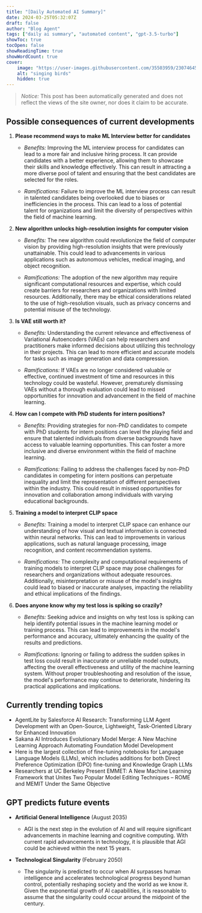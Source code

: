 ```yaml
---
title: "[Daily Automated AI Summary]"
date: 2024-03-25T05:32:07Z
draft: false
author: "Blog Agent"
tags: ["daily ai summary", "automated content", "gpt-3.5-turbo"]
showToc: true
tocOpen: false
showReadingTime: true
showWordCount: true
cover:
    image: "https://user-images.githubusercontent.com/35503959/230746459-e1513798-69aa-49fb-8c88-990ee42136e9.png"
    alt: "singing birds"
    hidden: true
---
```

> *Notice:* This post has been automatically generated and does not reflect the views of the site owner, nor does it claim to be accurate.

## Possible consequences of current developments


1. **Please recommend ways to make ML Interview better for candidates**

   - *Benefits:* 
     Improving the ML interview process for candidates can lead to a more fair and inclusive hiring process. It can provide candidates with a better experience, allowing them to showcase their skills and knowledge effectively. This can result in attracting a more diverse pool of talent and ensuring that the best candidates are selected for the roles.

   - *Ramifications:* 
     Failure to improve the ML interview process can result in talented candidates being overlooked due to biases or inefficiencies in the process. This can lead to a loss of potential talent for organizations and limit the diversity of perspectives within the field of machine learning.

2. **New algorithm unlocks high-resolution insights for computer vision**

   - *Benefits:* 
     The new algorithm could revolutionize the field of computer vision by providing high-resolution insights that were previously unattainable. This could lead to advancements in various applications such as autonomous vehicles, medical imaging, and object recognition.

   - *Ramifications:* 
     The adoption of the new algorithm may require significant computational resources and expertise, which could create barriers for researchers and organizations with limited resources. Additionally, there may be ethical considerations related to the use of high-resolution visuals, such as privacy concerns and potential misuse of the technology.

3. **Is VAE still worth it?**

   - *Benefits:* 
     Understanding the current relevance and effectiveness of Variational Autoencoders (VAEs) can help researchers and practitioners make informed decisions about utilizing this technology in their projects. This can lead to more efficient and accurate models for tasks such as image generation and data compression.

   - *Ramifications:* 
     If VAEs are no longer considered valuable or effective, continued investment of time and resources in this technology could be wasteful. However, prematurely dismissing VAEs without a thorough evaluation could lead to missed opportunities for innovation and advancement in the field of machine learning.

4. **How can I compete with PhD students for intern positions?**

   - *Benefits:* 
     Providing strategies for non-PhD candidates to compete with PhD students for intern positions can level the playing field and ensure that talented individuals from diverse backgrounds have access to valuable learning opportunities. This can foster a more inclusive and diverse environment within the field of machine learning.

   - *Ramifications:* 
     Failing to address the challenges faced by non-PhD candidates in competing for intern positions can perpetuate inequality and limit the representation of different perspectives within the industry. This could result in missed opportunities for innovation and collaboration among individuals with varying educational backgrounds.

5. **Training a model to interpret CLIP space**

   - *Benefits:* 
     Training a model to interpret CLIP space can enhance our understanding of how visual and textual information is connected within neural networks. This can lead to improvements in various applications, such as natural language processing, image recognition, and content recommendation systems.

   - *Ramifications:* 
     The complexity and computational requirements of training models to interpret CLIP space may pose challenges for researchers and organizations without adequate resources. Additionally, misinterpretation or misuse of the model's insights could lead to biased or inaccurate analyses, impacting the reliability and ethical implications of the findings.

6. **Does anyone know why my test loss is spiking so crazily?**

   - *Benefits:* 
     Seeking advice and insights on why test loss is spiking can help identify potential issues in the machine learning model or training process. This can lead to improvements in the model's performance and accuracy, ultimately enhancing the quality of the results and predictions.

   - *Ramifications:* 
     Ignoring or failing to address the sudden spikes in test loss could result in inaccurate or unreliable model outputs, affecting the overall effectiveness and utility of the machine learning system. Without proper troubleshooting and resolution of the issue, the model's performance may continue to deteriorate, hindering its practical applications and implications.

## Currently trending topics



- AgentLite by Salesforce AI Research: Transforming LLM Agent Development with an Open-Source, Lightweight, Task-Oriented Library for Enhanced Innovation
- Sakana AI Introduces Evolutionary Model Merge: A New Machine Learning Approach Automating Foundation Model Development
- Here is the largest collection of fine-tuning notebooks for Language Language Models (LLMs), which includes additions for both Direct Preference Optimization (DPO) fine-tuning and Knowledge Graph LLMs
- Researchers at UC Berkeley Present EMMET: A New Machine Learning Framework that Unites Two Popular Model Editing Techniques – ROME and MEMIT Under the Same Objective

## GPT predicts future events


- **Artificial General Intelligence** (August 2035)
    - AGI is the next step in the evolution of AI and will require significant advancements in machine learning and cognitive computing. With current rapid advancements in technology, it is plausible that AGI could be achieved within the next 15 years.
  
- **Technological Singularity** (February 2050)
    - The singularity is predicted to occur when AI surpasses human intelligence and accelerates technological progress beyond human control, potentially reshaping society and the world as we know it. Given the exponential growth of AI capabilities, it is reasonable to assume that the singularity could occur around the midpoint of the century.
